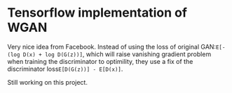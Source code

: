 
# Tensorflow implementation of WGAN

Very nice idea from Facebook. Instead of using the loss of original GAN:```E[-(log D(x) + log D(G(z))]```, which will raise vanishing gradient problem
when training the discriminator to optimility, they use a fix of the discriminator loss```E[D(G(z))] - E[D(x)]```. 


Still working on this project.
